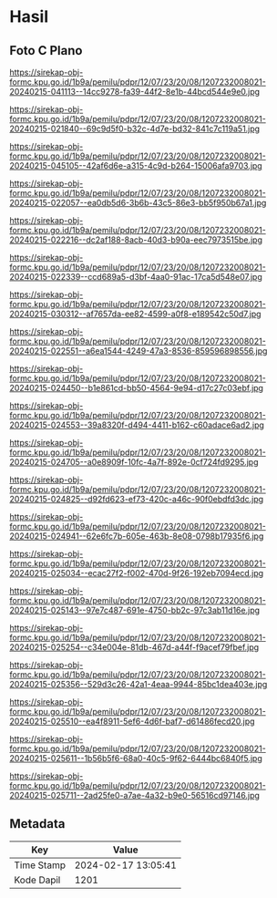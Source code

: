 # Hasil

## Foto C Plano

https://sirekap-obj-formc.kpu.go.id/1b9a/pemilu/pdpr/12/07/23/20/08/1207232008021-20240215-041113--14cc9278-fa39-44f2-8e1b-44bcd544e9e0.jpg

https://sirekap-obj-formc.kpu.go.id/1b9a/pemilu/pdpr/12/07/23/20/08/1207232008021-20240215-021840--69c9d5f0-b32c-4d7e-bd32-841c7c119a51.jpg

https://sirekap-obj-formc.kpu.go.id/1b9a/pemilu/pdpr/12/07/23/20/08/1207232008021-20240215-045105--42af6d6e-a315-4c9d-b264-15006afa9703.jpg

https://sirekap-obj-formc.kpu.go.id/1b9a/pemilu/pdpr/12/07/23/20/08/1207232008021-20240215-022057--ea0db5d6-3b6b-43c5-86e3-bb5f950b67a1.jpg

https://sirekap-obj-formc.kpu.go.id/1b9a/pemilu/pdpr/12/07/23/20/08/1207232008021-20240215-022216--dc2af188-8acb-40d3-b90a-eec7973515be.jpg

https://sirekap-obj-formc.kpu.go.id/1b9a/pemilu/pdpr/12/07/23/20/08/1207232008021-20240215-022339--ccd689a5-d3bf-4aa0-91ac-17ca5d548e07.jpg

https://sirekap-obj-formc.kpu.go.id/1b9a/pemilu/pdpr/12/07/23/20/08/1207232008021-20240215-030312--af7657da-ee82-4599-a0f8-e189542c50d7.jpg

https://sirekap-obj-formc.kpu.go.id/1b9a/pemilu/pdpr/12/07/23/20/08/1207232008021-20240215-022551--a6ea1544-4249-47a3-8536-859596898556.jpg

https://sirekap-obj-formc.kpu.go.id/1b9a/pemilu/pdpr/12/07/23/20/08/1207232008021-20240215-024450--b1e861cd-bb50-4564-9e94-d17c27c03ebf.jpg

https://sirekap-obj-formc.kpu.go.id/1b9a/pemilu/pdpr/12/07/23/20/08/1207232008021-20240215-024553--39a8320f-d494-4411-b162-c60adace6ad2.jpg

https://sirekap-obj-formc.kpu.go.id/1b9a/pemilu/pdpr/12/07/23/20/08/1207232008021-20240215-024705--a0e8909f-10fc-4a7f-892e-0cf724fd9295.jpg

https://sirekap-obj-formc.kpu.go.id/1b9a/pemilu/pdpr/12/07/23/20/08/1207232008021-20240215-024825--d92fd623-ef73-420c-a46c-90f0ebdfd3dc.jpg

https://sirekap-obj-formc.kpu.go.id/1b9a/pemilu/pdpr/12/07/23/20/08/1207232008021-20240215-024941--62e6fc7b-605e-463b-8e08-0798b17935f6.jpg

https://sirekap-obj-formc.kpu.go.id/1b9a/pemilu/pdpr/12/07/23/20/08/1207232008021-20240215-025034--ecac27f2-f002-470d-9f26-192eb7094ecd.jpg

https://sirekap-obj-formc.kpu.go.id/1b9a/pemilu/pdpr/12/07/23/20/08/1207232008021-20240215-025143--97e7c487-691e-4750-bb2c-97c3ab11d16e.jpg

https://sirekap-obj-formc.kpu.go.id/1b9a/pemilu/pdpr/12/07/23/20/08/1207232008021-20240215-025254--c34e004e-81db-467d-a44f-f9acef79fbef.jpg

https://sirekap-obj-formc.kpu.go.id/1b9a/pemilu/pdpr/12/07/23/20/08/1207232008021-20240215-025356--529d3c26-42a1-4eaa-9944-85bc1dea403e.jpg

https://sirekap-obj-formc.kpu.go.id/1b9a/pemilu/pdpr/12/07/23/20/08/1207232008021-20240215-025510--ea4f8911-5ef6-4d6f-baf7-d61486fecd20.jpg

https://sirekap-obj-formc.kpu.go.id/1b9a/pemilu/pdpr/12/07/23/20/08/1207232008021-20240215-025611--1b56b5f6-68a0-40c5-9f62-6444bc6840f5.jpg

https://sirekap-obj-formc.kpu.go.id/1b9a/pemilu/pdpr/12/07/23/20/08/1207232008021-20240215-025711--2ad25fe0-a7ae-4a32-b9e0-56516cd97146.jpg


## Metadata

| Key        | Value               |
| ---------- | ------------------- |
| Time Stamp | 2024-02-17 13:05:41 |
| Kode Dapil | 1201                |



